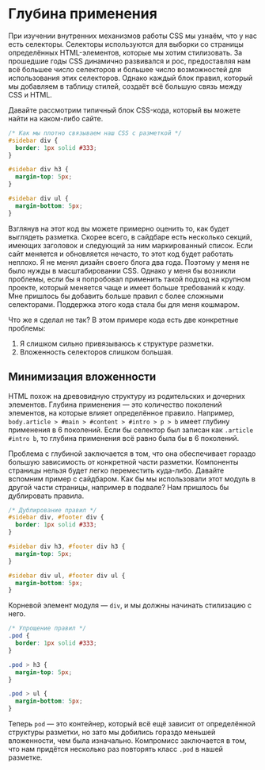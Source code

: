 # Глубина применения
При изучении внутренних механизмов работы CSS мы узнаём, что у нас есть селекторы. Селекторы используются для выборки со страницы определённых HTML-элементов, которые мы хотим стилизовать. За прошедшие годы CSS динамично развивался и рос, предоставляя нам всё большее число селекторов и большее число возможностей для использования этих селекторов. Однако каждый блок правил, который мы добавляем в таблицу стилей, создаёт всё большую связь между CSS и HTML.

Давайте рассмотрим типичный блок CSS-кода, который вы можете найти на каком-либо сайте.

```css
/* Как мы плотно связываем наш CSS с разметкой */
#sidebar div {
  border: 1px solid #333;
}

#sidebar div h3 { 
  margin-top: 5px;
}

#sidebar div ul {
  margin-bottom: 5px; 
}
```

Взглянув на этот код вы можете примерно оценить то, как будет выглядеть разметка. Скорее всего, в сайдбаре есть несколько секций, имеющих заголовок и следующий за ним маркированный список. Если сайт меняется и обновляется нечасто, то этот код будет работать неплохо. Я не менял дизайн своего блога два года. Поэтому у меня не было нужды в масштабировании CSS. Однако у меня бы возникли проблемы, если бы я попробовал применить такой подход на крупном проекте, который меняется чаще и имеет больше требований к коду. Мне пришлось бы добавить больше правил с более сложными селекторами. Поддержка этого кода стала бы для меня кошмаром.

Что же я сделал не так? В этом примере кода есть две конкретные проблемы:

1. Я слишком сильно привязываюсь к структуре разметки.
2. Вложенность селекторов слишком большая.

## Минимизация вложенности
HTML похож на древовидную структуру из родительских и дочерних элементов. Глубина применения — это количество поколений элементов, на которые влияет определённое правило. Например, `body.article > #main > #content > #intro > p > b` имеет глубину применения в 6 поколений. Если бы селектор был записан как `.article #intro b`, то глубина применения всё равно была бы в 6 поколений.

Проблема с глубиной заключается в том, что она обеспечивает гораздо большую зависимость от конкретной части разметки. Компоненты страницы нельзя будет легко переместить куда-либо. Давайте вспомним пример с сайдбаром. Как бы мы использовали этот модуль в другой части страницы, например в подвале? Нам пришлось бы дублировать правила.

```css
/* Дублирование правил */
#sidebar div, #footer div {
  border: 1px solid #333;
}

#sidebar div h3, #footer div h3 { 
  margin-top: 5px;
}

#sidebar div ul, #footer div ul {
  margin-bottom: 5px; 
} 
```

Корневой элемент модуля — `div`, и мы должны начинать стилизацию с него.

```css
/* Упрощение правил */
.pod {
  border: 1px solid #333;
}

.pod > h3 { 
  margin-top: 5px;
}

.pod > ul {
  margin-bottom: 5px; 
} 
```

Теперь `pod` — это контейнер, который всё ещё зависит от определённой структуры разметки, но зато мы добились гораздо меньшей вложенности, чем была изначально. Компромисс заключается в том, что нам придётся несколько раз повторять класс `.pod` в нашей разметке.